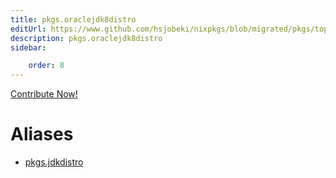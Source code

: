 ```yaml
---
title: pkgs.oraclejdk8distro
editUrl: https://www.github.com/hsjobeki/nixpkgs/blob/migrated/pkgs/top-level/all-packages.nix#L16504C22
description: pkgs.oraclejdk8distro
sidebar:

    order: 8
---
```


<a href="https://www.github.com/hsjobeki/nixpkgs/blob/migrated/pkgs/top-level/all-packages.nix#L16504C22">Contribute Now!</a>


# Aliases

- [pkgs.jdkdistro](/nix-doc-comments/reference/pkgs/pkgs-jdkdistro)


